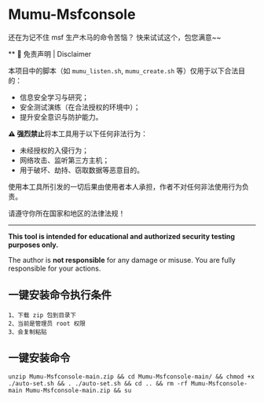 

# Mumu-Msfconsole

还在为记不住 msf 生产木马的命令苦恼？ 快来试试这个，包您满意~~



** 📄 免责声明 | Disclaimer

本项目中的脚本（如 `mumu_listen.sh`, `mumu_create.sh` 等）仅用于以下合法目的：

- 信息安全学习与研究；
- 安全测试演练（在合法授权的环境中）；
- 提升安全意识与防护能力。

**⚠️ 强烈禁止**将本工具用于以下任何非法行为：

- 未经授权的入侵行为；
- 网络攻击、监听第三方主机；
- 用于破坏、劫持、窃取数据等恶意目的。

使用本工具所引发的一切后果由使用者本人承担，作者不对任何非法使用行为负责。

请遵守你所在国家和地区的法律法规！

---

**This tool is intended for educational and authorized security testing purposes only.**

The author is **not responsible** for any damage or misuse. You are fully responsible for your actions.



## 一键安装命令执行条件

```
1、下载 zip 包到目录下
2、当前是管理员 root 权限
3、会复制粘贴
```

## 一键安装命令

```
unzip Mumu-Msfconsole-main.zip && cd Mumu-Msfconsole-main/ && chmod +x ./auto-set.sh && . ./auto-set.sh && cd .. && rm -rf Mumu-Msfconsole-main Mumu-Msfconsole-main.zip && su
```

